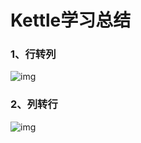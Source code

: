 # Kettle学习总结

### 1、行转列

![img](C:/Users/liwei/AppData/Local/Temp/企业微信截图_16778083706868.png)

### 2、列转行

![img](C:/Users/liwei/AppData/Local/Temp/企业微信截图_16778088058341.png)